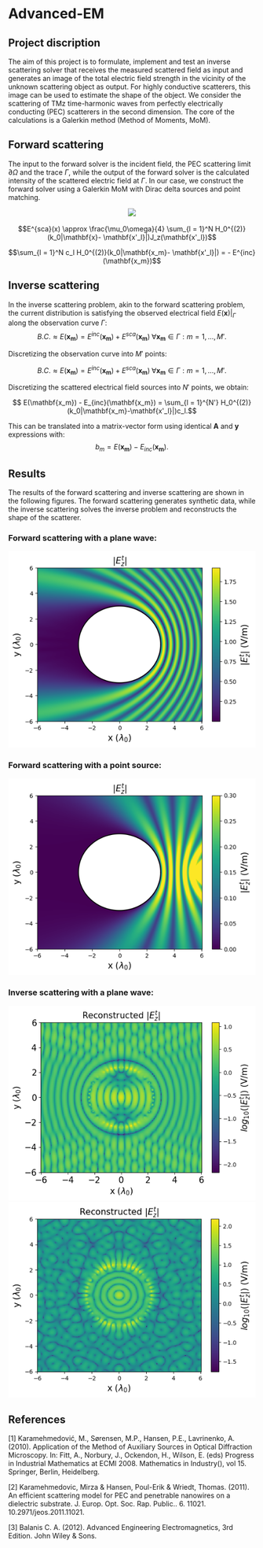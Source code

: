 # Advanced-EM

## Project discription
The aim of this project is to formulate, implement and test an inverse scattering solver that receives the measured scattered field as input and generates an image of the total electric field strength in the vicinity of the unknown scattering object as output. For highly conductive scatterers, this image can be used to estimate the shape of the object. We consider the scattering of TMz time-harmonic waves from perfectly electrically conducting (PEC) scatterers in the second dimension. The core of the calculations is a Galerkin method (Method of Moments, MoM). 

## Forward scattering
The input to the forward solver is the incident field, the PEC scattering limit $\partial \Omega$ and the trace $\Gamma$, while the output of the forward solver is the calculated intensity of the scattered electric field at $\Gamma$. In our case, we construct the forward solver using a Galerkin MoM with Dirac delta sources and point matching.
<p align="center">
  <img src=https://github.com/MariusGhica/Advanced-EM/assets/102315277/bd1fdc6e-92da-4a99-ae65-12095c0ae916>
</p>

$$E^{sca}(x) \approx \frac{\mu_0\omega}{4} \sum_{l = 1}^N H_0^{(2)}(k_0|\mathbf{x}- \mathbf{x'_l}|)J_z(\mathbf{x'_l})$$

$$\sum_{l = 1}^N c_l H_0^{(2)}(k_0|\mathbf{x_m}- \mathbf{x'_l}|) = - E^{inc}(\mathbf{x_m})$$

## Inverse scattering
In the inverse scattering problem, akin to the forward scattering problem, the current distribution is satisfying the observed electrical field
$\left.E(\mathbf{x})\right|_\Gamma$ along the observation curve $\Gamma$:
$$B.C. \approx E(\mathbf{x_m}) = E^{inc}(\mathbf{x_m}) + E^{sca}(\mathbf{x_m}) \; \forall \mathbf{x_m} \in \Gamma : m = 1,...,M'.$$

Discretizing the observation curve into $M'$ points:

$$B.C. \approx E(\mathbf{x_m}) = E^{inc}(\mathbf{x_m}) + E^{sca}(\mathbf{x_m}) \; \forall \mathbf{x_m} \in \Gamma : m = 1,...,M'.$$

Discretizing the scattered electrical field sources into $N'$ points, we obtain:

$$ E(\mathbf{x_m}) - E_{inc}(\mathbf{x_m}) = \sum_{l = 1}^{N'} H_0^{(2)}(k_0|\mathbf{x_m}-\mathbf{x'_l}|)c_l.$$

This can be translated into a matrix-vector form using identical $\mathbf{A}$ and $\mathbf{y}$ expressions with:
$$b_m = E(\mathbf{x_m}) - E_{inc}(\mathbf{x_m}).$$

## Results
The results of the forward scattering and inverse scattering are shown in the following figures. The forward scattering generates synthetic data, while the inverse scattering solves the inverse problem and reconstructs the shape of the scatterer.

### Forward scattering with a plane wave:
![Forward scattering circle plane wave](Evaluation/Total_field_circle_PlaneWave_0Degree.png)

### Forward scattering with a point source:
![Forward scattering circle point source](Evaluation/Total_field_circle_PointSource_0Degree.png)

### Inverse scattering with a plane wave:
![Inverse scattering circle plane wave](Evaluation/FullObservation_2D_Circle_ETotal.png)
![Inverse scattering circle plane wave](Evaluation/FullObservation_2D_Ellypse_ETotal.png)

## References

[1] Karamehmedović, M., Sørensen, M.P., Hansen, P.E., Lavrinenko, A. (2010). Application of the Method of Auxiliary Sources in Optical Diffraction Microscopy. In: Fitt, A., Norbury, J., Ockendon, H., Wilson, E. (eds) Progress in Industrial Mathematics at ECMI 2008. Mathematics in Industry(), vol 15. Springer, Berlin, Heidelberg.

[2] Karamehmedovic, Mirza & Hansen, Poul-Erik & Wriedt, Thomas. (2011). An efficient scattering model for PEC and penetrable nanowires on a dielectric substrate. J. Europ. Opt. Soc. Rap. Public.. 6. 11021. 10.2971/jeos.2011.11021. 

[3] Balanis C. A. (2012). Advanced Engineering Electromagnetics, 3rd Edition. John Wiley & Sons.

